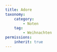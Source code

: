 ```yaml
---
title: Adore
taxonomy:
    category:
        - Noten
    tag:
        - Weihnachten
permissions:
    inherit: true
---
```


